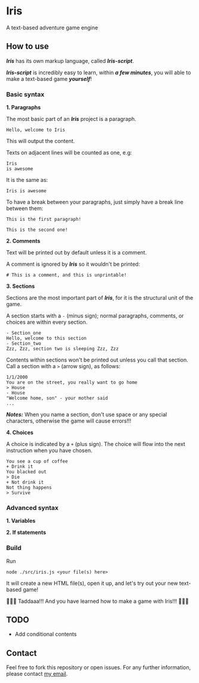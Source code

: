 # Iris
A text-based adventure game engine

## How to use
***Iris*** has its own markup language, called ***Iris-script***.

***Iris-script*** is incredibly easy to learn, within ***a few minutes***, you will able to make a text-based game ***yourself***!

### Basic syntax
**1. Paragraphs**

The most basic part of an ***Iris*** project is a paragraph.
```
Hello, welcome to Iris
```
This will output the content.

Texts on adjacent lines will be counted as one, e.g:
```
Iris
is awesome
```
It is the same as:
```
Iris is awesome
```

To have a break between your paragraphs, just simply have a break line between them:
```
This is the first paragraph!

This is the second one!
```

**2. Comments**

Text will be printed out by default unless it is a comment.

A comment is ignored by ***Iris*** so it wouldn't be printed:
```
# This is a comment, and this is unprintable!
```

**3. Sections**

Sections are the most important part of ***Iris***, for it is the structural unit of the game.

A section starts with a `-` (minus sign); normal paragraphs, comments, or choices are within every section.

```
- Section_one
Hello, welcome to this section
- Section_two
Zzz, Zzz, section two is sleeping Zzz, Zzz
```

Contents within sections won't be printed out unless you call that section. Call a section with a `>` (arrow sign), as follows:

```
1/1/2000
You are on the street, you really want to go home
> House
- House
"Welcome home, son" - your mother said
...
```

***Notes:*** When you name a section, don't use space or any special characters, otherwise the game will cause errors!!!

**4. Choices**

A choice is indicated by a `+` (plus sign). The choice will flow into the next instruction when you have chosen.

```
You see a cup of coffee
+ Drink it
You blacked out
> Die
+ Not drink it
Not thing happens
> Survive
```

### Advanced syntax
**1. Variables**


**2. If statements**

### Build
Run
```
node ./src/iris.js <your file(s) here>
```
It will create a new HTML file(s), open it up, and let's try out your new text-based game! 

🎉🎉🥳 Taddaaa!!! And you have learned how to make a game with Iris!!! 🎊🎊👏

## TODO
- Add conditional contents

## Contact
Feel free to fork this repository or open issues. For any further information, please contact [my email](mailto:nguyengiabach1201@gmail.com).
